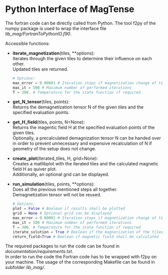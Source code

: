 # Python Interface of MagTense

The fortran code can be directly called from Python.
The tool f2py of the numpy package is used to wrap the interface file *lib_mag/FortranToPythonIO.f90*.

Accessible functions:

- **iterate_magnetization**(tiles, **options):  
    Iterates through the given tiles to determine their influence on each other.  
    Updated tiles are returned.

    ```Python
    # Options:
    max_error = 0.00001 # Iteration stops if magnetization change of tiles is below this value
    max_it = 500 # Maximum number of performed iterations
    T = 300. # Temperature for the state function if required
    ```

- **get_N_tensor**(tiles, points):  
    Returns the demagnetization tensor N of the given tiles and the specified evaluation points.

- **get_H_field**(tiles, points, N=None):  
    Returns the magentic field H at the specified evaluation points of the given tiles.  
    Optionally, a precalculated demagnization tensor N can be handed over in order to prevent unnecessary and expensive recalculation of N if geometry of the setup does not change.

- **create_plot**(iterated_tiles, H, grid=None):  
    Creates a matlibplot with the iterated tiles and the calculated magnetic field H as quiver plot.  
    Additionally, an optional grid can be displayed.

- **run_simulation**(tiles, points, **options):  
    Does all the previous mentioned steps all together.  
    Demagnetization tensor will not be reused.

    ```Python
    # Options:
    plot = False # Boolean if results shall be plotted
    grid = None # Optional grid can be displayed
    max_error = 0.00001 # Iteration stops if magnetization change of tiles is below this value
    max_it = 500 # Maximum number of performed iterations
    T = 300. # Temperature for the state function if required
    iterate_solution = True # Boolean if the magnetization of the tiles shall be iterated
    return_field=True # Boolean if magnetic field shall be calculated
    ```

The required packages to run the code can be found in *documentation/requirements.txt*.  
In order to run the code the Fortran code has to be wrapped with f2py on your machine. The usage of the corresponding Makefile can be found in subfolder *lib_mag/*.
